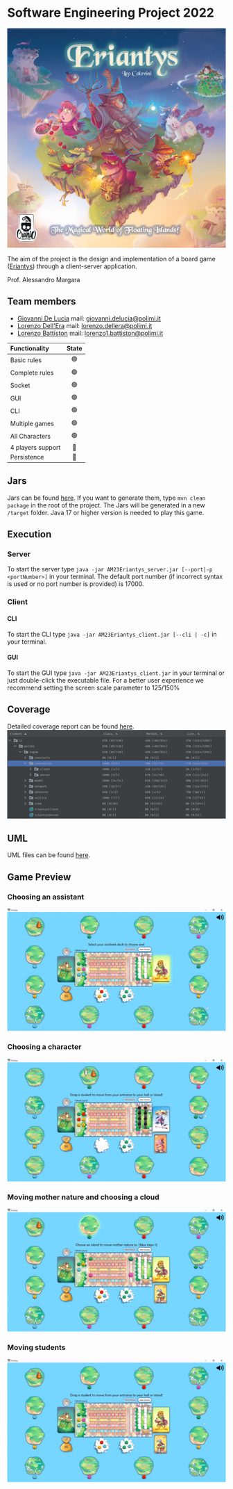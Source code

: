 # Software Engineering Project 2022

![](src/main/resources/images/home.jpg)

The aim of the project is the design and implementation of a board game ([Eriantys](https://www.craniocreations.it/prodotto/eriantys/)) through a client-server application.

Prof. Alessandro Margara

## Team members

- [Giovanni De Lucia](https://github.com/gio-del) mail: giovanni.delucia@polimi.it
- [Lorenzo Dell'Era](https://github.com/LorenzoDellera) mail: lorenzo.dellera@polimi.it
- [Lorenzo Battiston](https://github.com/lorenzo-battiston) mail: lorenzo1.battiston@polimi.it

| Functionality     | State |
|:------------------|:-----:|
| Basic rules       |  🟢   |
| Complete rules    |  🟢   |
| Socket            |  🟢   |
| GUI               |  🟢   |
| CLI               |  🟢   |
| Multiple games    |  🟢   |
| All Characters    |  🟢   |
| 4 players support |  🔴   |
| Persistence       |  🔴   |

## Jars
Jars can be found [here](deliverables/final/jars). If you want to generate them, type `mvn clean package` in the root of the project.
The Jars will be generated in a new `/target` folder.
Java 17 or higher version is needed to play this game.

## Execution

### Server
To start the server type `java -jar AM23Eriantys_server.jar [--port|-p <portNumber>]` in your terminal.
The default port number (if incorrect syntax is used or no port number is provided) is 17000.

### Client
#### CLI
To start the CLI type `java -jar AM23Eriantys_client.jar [--cli | -c]` in your terminal.
#### GUI

To start the GUI type `java -jar AM23Eriantys_client.jar` in your terminal or just double-click the executable file.
For a better user experience we recommend setting the screen scale parameter to 125/150%

## Coverage

Detailed coverage report can be found [here](deliverables/final/coverage_report).
![](.github/images/coverage.png)

## UML

UML files can be found [here](deliverables/final/uml_final).

## Game Preview

### Choosing an assistant

![](.github/gifs/assistant.gif)

### Choosing a character

![](.github/gifs/character.gif)

### Moving mother nature and choosing a cloud

![](.github/gifs/island_cloud.gif)

### Moving students

![](.github/gifs/move_students.gif)
